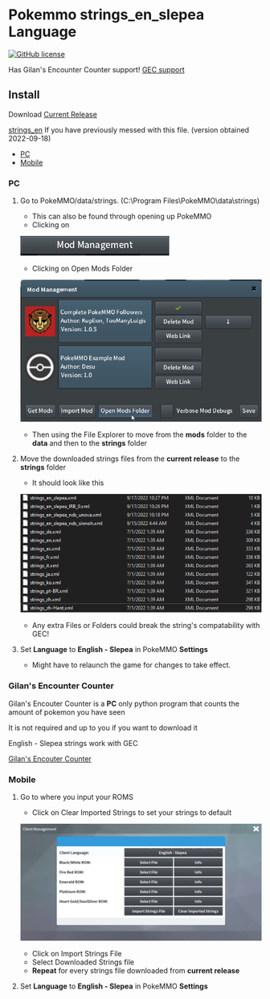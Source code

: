 # Pokemmo strings_en_slepea Language

[![GitHub license](https://img.shields.io/badge/license-MIT-brightgreen.svg)](https://raw.githubusercontent.com/LostPast/Pokemmo_strings_en_slepea/main/LICENSE)

Has Gilan's Encounter Counter support! [GEC support](#Gilan's-Encounter-Counter)

## Install

Download [Current Release]()

[strings_en]() If you have previously messed with this file. (version obtained 2022-09-18)

- [PC](#PC)
- [Mobile](#Mobile)

### PC

1. Go to PokeMMO/data/strings. (C:\Program Files\PokeMMO\data\strings)
    - This can also be found through opening up PokeMMO
    - Clicking on
    
    ![Image](img/ModManagement.png "Mod Management")

    - Clicking on Open Mods Folder
    
    ![Image](img/OpenModsFolder.png "Open Mods Folder")

    - Then using the File Explorer to move from the **mods** folder to the **data** and then to the **strings** folder
2. Move the downloaded strings files from the **current release** to the **strings** folder
    - It should look like this
    
    ![Image](img/HowItShouldLook.png "How It Should Look")

    - Any extra Files or Folders could break the string's compatability with GEC!
3. Set **Language** to **English - Slepea** in PokeMMO **Settings**
    - Might have to relaunch the game for changes to take effect.

### Gilan's Encounter Counter

Gilan's Encouter Counter is a **PC** only python program that counts the amount of pokemon you have seen

It is not required and up to you if you want to download it

English - Slepea strings work with GEC

[Gilan's Encouter Counter](https://forums.pokemmo.com/index.php?/topic/137452-tool-gilans-encounter-counter-beta-available-v102-update/)

### Mobile

1. Go to where you input your ROMS
    - Click on Clear Imported Strings to set your strings to default

    ![Image](img/MobileImportStrings.jpg "Import Strings")
    
    - Click on Import Strings File
    - Select Downloaded Strings file
    - **Repeat** for every strings file downloaded from **current release**
2. Set **Language** to **English - Slepea** in PokeMMO **Settings**